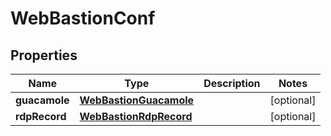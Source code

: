 

# WebBastionConf


## Properties

Name | Type | Description | Notes
------------ | ------------- | ------------- | -------------
**guacamole** | [**WebBastionGuacamole**](WebBastionGuacamole.md) |  |  [optional]
**rdpRecord** | [**WebBastionRdpRecord**](WebBastionRdpRecord.md) |  |  [optional]



